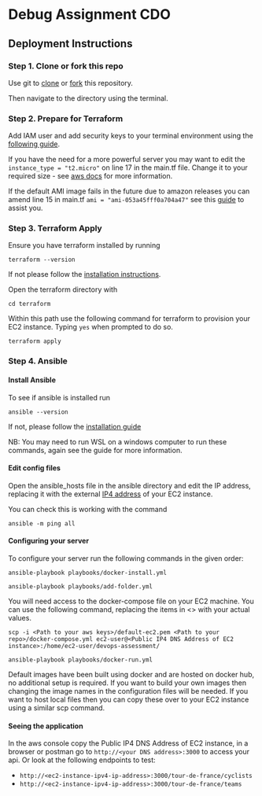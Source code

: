 # Debug Assignment CDO
## Deployment Instructions

### Step 1. Clone or fork this repo
Use git to [clone](https://docs.github.com/en/repositories/creating-and-managing-repositories/cloning-a-repository) or [fork](https://docs.github.com/en/pull-requests/collaborating-with-pull-requests/working-with-forks/fork-a-repo) this repository.

Then navigate to the directory using the terminal.

### Step 2. Prepare for Terraform

Add IAM user and add security keys to your terminal environment using the [following guide](https://docs.aws.amazon.com/cli/v1/userguide/cli-authentication-user.html).

If you have the need for a more powerful server you may want to edit the `instance_type = "t2.micro"` on line 17 in the main.tf file. Change it to your required size - see [aws docs](https://aws.amazon.com/ec2/instance-types/) for more information.

If the default AMI image fails in the future due to amazon releases you can amend line 15 in main.tf `ami = "ami-053a45fff0a704a47"` see this [guide](https://docs.aws.amazon.com/AWSEC2/latest/UserGuide/finding-an-ami.html) to assist you. 

### Step 3. Terraform Apply
Ensure you have terraform installed by running

`terraform --version`

If not please follow the [installation instructions](https://developer.hashicorp.com/terraform/tutorials/aws-get-started/install-cli).

Open the terraform directory with

`cd terraform`

Within this path use the following command for terraform to provision your EC2 instance. Typing `yes` when prompted to do so.

`terraform apply`

### Step 4. Ansible

#### Install Ansible

To see if ansible is installed run 

`ansible --version`

If not, please follow the [installation guide](https://docs.ansible.com/ansible/latest/installation_guide/intro_installation.html)

NB: You may need to run WSL on a windows computer to run these commands, again see the guide for more information.

#### Edit config files

Open the ansible_hosts file in the ansible directory and edit the IP address, replacing it with the external [IP4 address](https://docs.aws.amazon.com/AWSEC2/latest/UserGuide/working-with-ip-addresses.html#using-instance-addressing-common) of your EC2 instance.

You can check this is working with the command

`ansible -m ping all`

#### Configuring your server

To configure your server run the following commands in the given order:

`ansible-playbook playbooks/docker-install.yml`

`ansible-playbook playbooks/add-folder.yml`

You will need access to the docker-compose file on your EC2 machine. You can use the following command, replacing the items in <> with your actual values.

`scp -i <Path to your aws keys>/default-ec2.pem <Path to your repo>/docker-compose.yml ec2-user@<Public IP4 DNS Address of EC2 instance>:/home/ec2-user/devops-assessment/`

`ansible-playbook playbooks/docker-run.yml`

Default images have been built using docker and are hosted on docker hub, no additional setup is required. If you want to build your own images then changing the image names in the configuration files will be needed. If you want to host local files then you can copy these over to your EC2 instance using a similar scp command.

#### Seeing the application

In the aws console copy the Public IP4 DNS Address of EC2 instance, in a browser or postman go to `http://<your DNS address>:3000` to access your api. Or look at the following endpoints to test:

- `http://<ec2-instance-ipv4-ip-address>:3000/tour-de-france/cyclists`
- `http://<ec2-instance-ipv4-ip-address>:3000/tour-de-france/teams`
